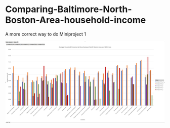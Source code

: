# Comparing-Baltimore-North-Boston-Area-household-income
A more correct way to do Miniproject 1

![alt text](https://github.com/Gramir10/Comparing-Baltimore-North-Boston-Area-household-income/blob/master/Graph%201.png)
